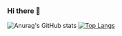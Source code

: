 ### Hi there 👋
![Anurag's GitHub stats](https://github-readme-stats.vercel.app/api?username=ytt&show_icons=true&theme=gruvbox)
[![Top Langs](https://github-readme-stats.vercel.app/api/top-langs/?username=ytt)](https://github.com/anuraghazra/github-readme-stats)
<!--
**huangdaxing3/huangdaxing3** is a ✨ _special_ ✨ repository because its `README.md` (this file) appears on your GitHub profile.

Here are some ideas to get you started:

- 🔭 I’m currently working on ...
- 🌱 I’m currently learning ...
- 👯 I’m looking to collaborate on ...
- 🤔 I’m looking for help with ...
- 💬 Ask me about ...
- 📫 How to reach me: ...
- 😄 Pronouns: ...
- ⚡ Fun fact: ...
-->
